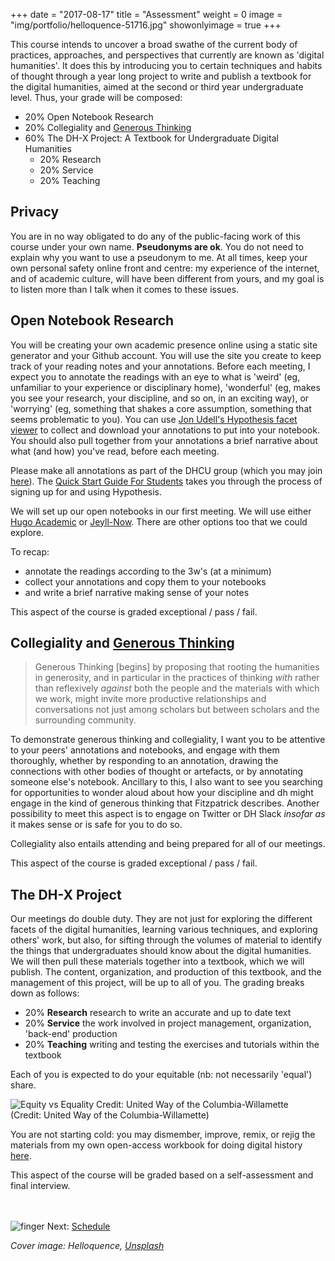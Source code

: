 +++
date = "2017-08-17"
title = "Assessment"
weight = 0
image = "img/portfolio/helloquence-51716.jpg"
showonlyimage = true
+++

This course intends to uncover a broad swathe of the current body of practices, approaches, and perspectives that currently are known as 'digital humanities'. It does this by introducing you to certain techniques and habits of thought through a year long project to write and publish a textbook for the digital humanities, aimed at the second or third year undergraduate level. Thus, your grade will be composed:

+ 20% Open Notebook Research
+ 20% Collegiality and [Generous Thinking](http://www.plannedobsolescence.net/generous-thinking-the-university-and-the-public-good/)
+ 60% The DH-X Project: A Textbook for Undergraduate Digital Humanities
  + 20% Research
  + 20% Service
  + 20% Teaching

## Privacy

You are in no way obligated to do any of the public-facing work of this course under your own name. **Pseudonyms are ok**. You do not need to explain why you want to use a pseudonym to me. At all times, keep your own personal safety online front and centre: my experience of the internet, and of academic culture, will have been different from yours, and my goal is to listen more than I talk when it comes to these issues.

## Open Notebook Research

You will be creating your own academic presence online using a static site generator and your Github account. You will use the site you create to keep track of your reading notes and your annotations. Before each meeting, I expect you to annotate the readings with an eye to what is 'weird' (eg, unfamiliar to your experience or disciplinary home), 'wonderful' (eg, makes you see your research, your discipline, and so on, in an exciting way), or 'worrying' (eg, something that shakes a core assumption, something that seems problematic to you). You can use [Jon Udell's Hypothesis facet viewer](http://jonudell.net/h/facet.html) to collect and download your annotations to put into your notebook. You should also pull together from your annotations a brief narrative about what (and how) you've read, before each meeting.

Please make all annotations as part of the DHCU group (which you may join [here](https://hypothes.is/groups/9ZoPkNzN/dhcu)). The [Quick Start Guide For Students](https://web.hypothes.is/quick-start-guide-for-students/) takes you through the process of signing up for and using Hypothesis.

We will set up our open notebooks in our first meeting. We will use either [Hugo Academic](https://georgecushen.com/create-your-website-with-hugo/) or [Jeyll-Now](https://github.com/barryclark/jekyll-now). There are other options too that we could explore.

To recap:

  + annotate the readings according to the 3w's (at a minimum)
  + collect your annotations and copy them to your notebooks
  + and write a brief narrative making sense of your notes

This aspect of the course is graded exceptional / pass / fail.

## Collegiality and [Generous Thinking](http://www.plannedobsolescence.net/generous-thinking-the-university-and-the-public-good/)

> Generous Thinking [begins] by proposing that rooting the humanities in generosity, and in particular in the practices of thinking _with_ rather than reflexively _against_ both the people and the materials with which we work, might invite more productive relationships and conversations not just among scholars but between scholars and the surrounding community.

To demonstrate generous thinking and collegiality, I want you to be attentive to your peers' annotations and notebooks, and engage with them thoroughly, whether by responding to an annotation, drawing the connections with other bodies of thought or artefacts, or by annotating someone else's notebook. Ancillary to this, I also want to see you searching for opportunities to wonder aloud about how your discipline and dh might engage in the kind of generous thinking that Fitzpatrick describes. Another possibility to meet this aspect is to engage on Twitter or DH Slack _insofar as_ it makes sense or is safe for you to do so.

Collegiality also entails attending and being prepared for all of our meetings.

This aspect of the course is graded exceptional / pass / fail.


## The DH-X Project

Our meetings do double duty. They are not just for exploring the different facets of the digital humanities, learning various techniques, and exploring others' work, but also, for sifting through the volumes of material to identify the things that undergraduates should know about the digital humanities. We will then pull these materials together into a textbook, which we will publish. The content, organization, and production of this textbook, and the management of this project, will be up to all of you. The grading breaks down as follows:

+ 20% **Research** research to write an accurate and up to date text
+ 20% **Service**  the work involved in project management, organization, 'back-end' production
+ 20% **Teaching** writing and testing the exercises and tutorials within the textbook

Each of you is expected to do your equitable (nb: not necessarily 'equal') share.

![Equity vs Equality Credit: United Way of the Columbia-Willamette][1] <Br>(Credit: United Way of the Columbia-Willamette)

You are not starting cold: you may dismember, improve, remix, or rejig the materials from my own open-access workbook for doing digital history [here](http://workbook.craftingdigitalhistory.ca).

This aspect of the course will be graded based on a self-assessment and final interview.

<br><br>
![finger][2] Next: [Schedule](/portfolio/schedule)

_Cover image: Helloquence, [Unsplash](https://unsplash.com/search/photos/assessment?photo=OQMZwNd3ThU)_


[2]: /img/portfolio/pointing-finger.png

[1]: /img/portfolio/equity.jpg
